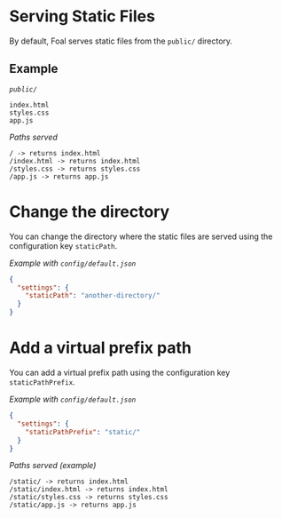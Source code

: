 # Serving Static Files

By default, Foal serves static files from the `public/` directory.

## Example

*`public/`*
```
index.html
styles.css
app.js
```

*Paths served*
```
/ -> returns index.html
/index.html -> returns index.html
/styles.css -> returns styles.css
/app.js -> returns app.js
```

# Change the directory

You can change the directory where the static files are served using the configuration key `staticPath`.

*Example with `config/default.json`*
```json
{
  "settings": {
    "staticPath": "another-directory/"
  }
}
```

# Add a virtual prefix path

You can add a virtual prefix path using the configuration key `staticPathPrefix`.

*Example with `config/default.json`*
```json
{
  "settings": {
    "staticPathPrefix": "static/"
  }
}
```

*Paths served (example)*
```
/static/ -> returns index.html
/static/index.html -> returns index.html
/static/styles.css -> returns styles.css
/static/app.js -> returns app.js
```